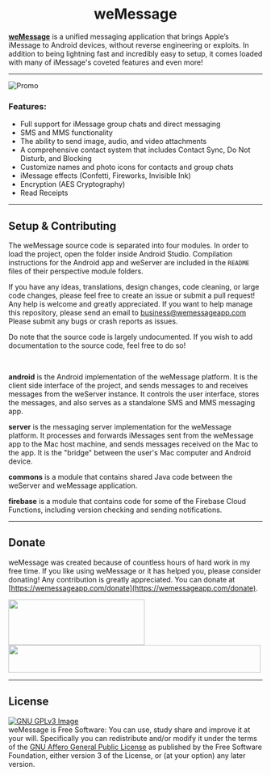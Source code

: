 <h1 align="center">weMessage</h1>

[**weMessage**](https://wemessageapp.com) is a unified messaging application that brings Apple’s iMessage to Android devices, without reverse engineering or exploits. In addition to being lightning fast and incredibly easy to setup, it comes loaded with many of iMessage's coveted features and even more!

---

![Promo](https://wemessageapp.com/promotional/weMessage-Feature.png)

### Features:
* Full support for iMessage group chats and direct messaging
* SMS and MMS functionality
* The ability to send image, audio, and video attachments
* A comprehensive contact system that includes Contact Sync, Do Not Disturb, and Blocking
* Customize names and photo icons for contacts and group chats
* iMessage effects (Confetti, Fireworks, Invisible Ink)
* Encryption (AES Cryptography)
* Read Receipts

---

## Setup & Contributing

The weMessage source code is separated into four modules. In order to load the project, open the folder inside Android Studio. Compilation instructions for the Android app and weServer are included in the ``README`` files of their perspective module folders.

If you have any ideas, translations, design changes, code cleaning, or large code changes, please feel free to create an issue or submit a pull request! Any help is welcome and greatly appreciated. If you want to help manage this repository, please send an email to <a href="mailto:business@wemessageapp.com">business@wemessageapp.com</a> Please submit any bugs or crash reports as issues.

Do note that the source code is largely undocumented. If you wish to add documentation to the source code, feel free to do so!

<br/>

**android** is the Android implementation of the weMessage platform. It is the client side interface of the project, and sends messages to and receives messages from the weServer instance. It controls the user interface, stores the messages, and also serves as a standalone SMS and MMS messaging app.

**server** is the messaging server implementation for the weMessage platform. It processes and forwards iMessages sent from the weMessage app to the Mac host machine, and sends messages received on the Mac to the app. It is the "bridge" between the user's Mac computer and Android device.

**commons** is a module that contains shared Java code between the weServer and weMessage application.

**firebase** is a module that contains code for some of the Firebase Cloud Functions, including version checking and sending notifications.

---

## Donate

weMessage was created because of countless hours of hard work in my free time. If you like using weMessage or it has helped you, please consider donating! Any contribution is greatly appreciated. You can donate at [https://wemessageapp.com/donate](https://wemessageapp.com/donate).

<a href="https://wemessageapp.com/donate">
<img src="https://www.mywit.org/wp-content/uploads/2017/03/Donate-Button.png" width=270 height=90 align="center">  <img src="https://dpwjbsxqtam5n.cloudfront.net/order-form/credit-cards.png" align="center" width=500 height=55></a>

---

## License
[![GNU GPLv3 Image](https://www.gnu.org/graphics/agplv3-155x51.png)](https://www.gnu.org/licenses/agpl-3.0.en.html)  
weMessage is Free Software: You can use, study share and improve it at your will. Specifically you can redistribute and/or modify it under the terms of the [GNU Affero General Public License](https://www.gnu.org/licenses/agpl.html) as published by the Free Software Foundation, either version 3 of the License, or (at your option) any later version.  
